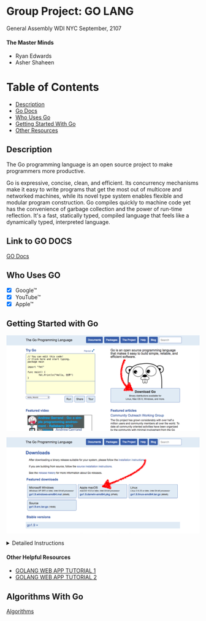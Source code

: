 # Group Project: GO LANG

General Assembly WDI NYC
September, 2107

#### The Master Minds
- Ryan Edwards
- Asher Shaheen

Table of Contents
=================
+  [Description](#description)
+  [Go Docs](#link-to-go-docs)
+  [Who Uses Go](#who-uses-go)
+  [Getting Started With Go](#getting-started-with-go)
+  [Other Resources](#other-helpful-resources)

## Description 
The Go programming language is an open source project to make programmers more productive.

Go is expressive, concise, clean, and efficient. Its concurrency mechanisms make it easy to write programs that get the most out of multicore and networked machines, while its novel type system enables flexible and modular program construction. Go compiles quickly to machine code yet has the convenience of garbage collection and the power of run-time reflection. It's a fast, statically typed, compiled language that feels like a dynamically typed, interpreted language.

## Link to GO DOCS
[GO Docs](https://golang.org/doc/)

## Who Uses GO
-  [x] Google™
-  [x] YouTube™
-  [x] Apple™

## Getting Started with Go
![](https://github.com/Asher978/SWEETLIBS/blob/master/assets/instructionA.png)

![](https://github.com/Asher978/SWEETLIBS/blob/master/assets/instructionB.png)

<details>
<summary>Detailed Instructions</summary>

  *  Download the package file, open it, and follow the prompts to install the Go tools. The package installs the Go distribution to /usr/local/go.
The package should put the /usr/local/go/bin directory in your PATH environment variable. You may need to restart any open Terminal sessions for the change to take effect.

  *  Check that Go is installed correctly by setting up a workspace and building a simple program, as follows. Create your workspace directory, $HOME/go (in the same directory as your 'wdi' folder). (If you'd like to use a different directory, you will need to set the GOPATH environment variable.)
Next, make the directory 'src/hello' inside your workspace, and in that directory create a file named hello.go that looks like:

```
            package main
            import "fmt"
            func main() {
                fmt.Printf("hello, world\n")
}
```
  *  Then build it with the go tool:
```
            $ cd $HOME/go/src/hello
            $ go build
```
  *  The command above will build an executable named hello in the directory alongside your source code. Execute it to see the greeting:
```
            $ ./hello
            hello, world
```
</details>

#### Other Helpful Resources 
  *  [GOLANG WEB APP TUTORIAL 1](https://www.youtube.com/watch?v=iIztjjNTSjs)
  *  [GOLANG WEB APP TUTORIAL 2](https://www.youtube.com/watch?v=Vlie-srOU8c)

## Algorithms With Go
[Algorithms](https://github.com/Asher978/SWEETLIBS/blob/master/algorithms.go)

